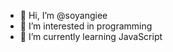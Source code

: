 - 👋 Hi, I’m @soyangiee
- 👀 I’m interested in programming
- 🌱 I’m currently learning JavaScript

<!---
soyangiee/soyangiee is a ✨ special ✨ repository because its `README.md` (this file) appears on your GitHub profile.
You can click the Preview link to take a look at your changes.
--->
